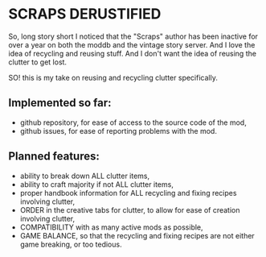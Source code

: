 # SCRAPS DERUSTIFIED


So, long story short I noticed that the "Scraps" author has been inactive for over a year on both the moddb and the vintage story server. And I love the idea of recycling and reusing stuff. And I don't want the idea of reusing the clutter to get lost.

SO! this is my take on reusing and recycling clutter specifically.


## Implemented so far:
- github repository, for ease of access to the source code of the mod,
- github issues, for ease of reporting problems with the mod.

## Planned features:
- ability to break down ALL clutter items,
- ability to craft majority if not ALL clutter items,
- proper handbook information for ALL recycling and fixing recipes involving clutter,
- ORDER in the creative tabs for clutter, to allow for ease of creation involving clutter,
- COMPATIBILITY with as many active mods as possible,
- GAME BALANCE, so that the recycling and fixing recipes are not either game breaking, or too tedious.
